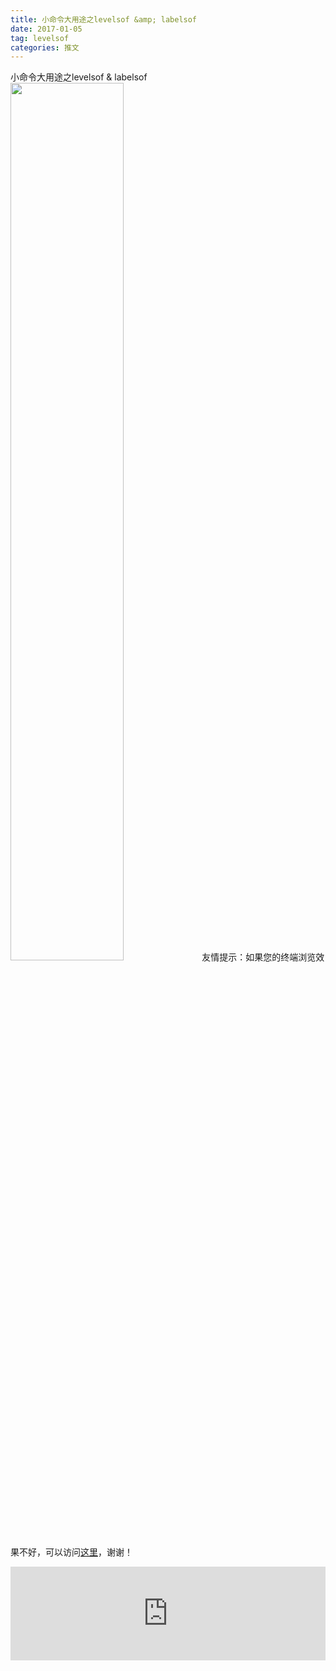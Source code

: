 ```yaml
---
title: 小命令大用途之levelsof &amp; labelsof
date: 2017-01-05
tag: levelsof
categories: 推文
---
```

小命令大用途之levelsof &amp; labelsof
<img src="http://mmbiz.qpic.cn/mmbiz_png/ACviaWTBFxhZTUAgyJDBM1gFCMOW9oczcntxtlDmEMRmmYqYIKw7I2icmIaI58Ss8OgHG9PFRjAiczAfoiaMGDUyYQ/0?wx_fmt.png" style="width: 60%; height: auto;"/><!--more-->
友情提示：如果您的终端浏览效果不好，可以访问[这里](https://stata-club.github.io/stata_article/2017-01-05.html)，谢谢！
<iframe src="https://stata-club.github.io/stata_article/2017-01-05.html" id="iframepage" frameborder="0" scrolling="no" marginheight="0" marginwidth="0" width="100%" onLoad="iFrameHeight()"></iframe>
<script type="text/javascript" language="javascript">
function iFrameHeight() {
var ifm= document.getElementById("iframepage");
var subWeb = document.frames ? document.frames["iframepage"].document : ifm.contentDocument;   
if(ifm != null && subWeb != null) {
 ifm.height = subWeb.body.scrollHeight;
} 
} 
</script> 